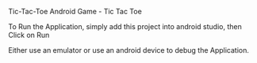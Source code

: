 Tic-Tac-Toe
Android Game - Tic Tac Toe

To Run the Application, simply add this project into android studio, then Click on Run

Either use an emulator or use an android device to debug the Application.
